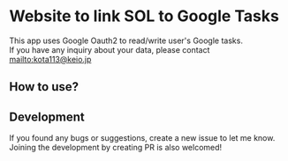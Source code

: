 # Website to link SOL to Google Tasks
This app uses Google Oauth2 to read/write user's Google tasks.  
If you have any inquiry about your data, please contact <mailto:kota113@keio.jp>
## How to use?
## Development
If you found any bugs or suggestions, create a new issue to let me know.  
Joining the development by creating PR is also welcomed!